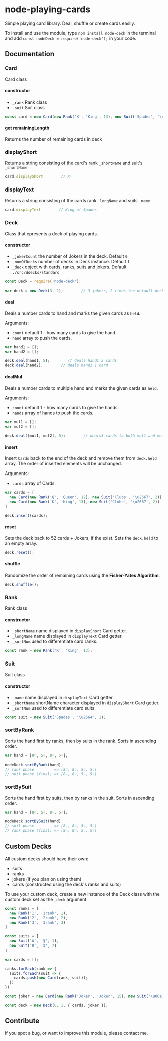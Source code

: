 # node-playing-cards

Simple playing card library. Deal, shuffle or create cards easily.

To install and use the module, type `npm install node-deck` in the terminal and add `const nodeDeck = require('node-deck');` in your code.

## Documentation

### Card

Card class

#### constructor

* `_rank` Rank class
* `_suit` Suit class

```js
const card = new Card(new Rank('K', 'King', 13), new Suit('Spades', '\u2664', 1));
```

#### get remainingLength

Returns the number of remaining cards in deck

### displayShort

Returns a string consisting of the card's rank `_shortName` and suit's `_shortName`

```js
card.displayShort        // K♤
```

### displayText

Returns a string consisting of the cards rank `_longName` and suits `_name`

```js
card.displayText        // King of Spades
```

### Deck

Class that epresents a deck of playing cards.

#### constructor

* `_jokerCount` the number of Jokers in the deck. Default `0`
* `_numOfDecks` number of decks in Deck instance. Default `1`
* `_deck` object with cards, ranks, suits and jokers. Default `./src/ddecks/standard`

```js
const Deck = require('node-deck');

var deck = new Deck(3, 2);        // 3 jokers, 2 times the default deck
```

#### deal

Deals a number cards to hand and marks the given cards as `held`.

Arguments:

* `count` default 1 - how many cards to give the hand.
* `hand` array to push the cards.

```js
var hand1 = [];
var hand2 = [];

deck.deal(hand1, 5);        // deals hand1 5 cards
deck.deal(hand2);        // deals hand1 1 card
```

#### dealMul

Deals a number cards to multiple hand and marks the given cards as `held`.

Arguments:

* `count` default 1 - how many cards to give the hands.
* `hands` array of hands to push the cards.

```js
var mul1 = [];
var mul2 = [];

deck.deal([mul1, mul2], 5);        // deals5 cards to both mul1 and mul2
```

#### insert

Insert `Cards` back to the end of the deck and remove them from `deck.held` array. The order of inserted elements will be unchanged.

Arguments:

* `cards` array of Cards.

```js
var cards = [
  new Card(new Rank('Q', 'Queen', 12), new Suit('Clubs', '\u2667', 2)),
  new Card(new Rank('K', 'King', 13), new Suit('Clubs', '\u2667', 2))
]

deck.insert(cards);
```

#### reset

Sets the deck back to 52 cards + Jokers, if the exist. Sets the `deck.held` to an empty array.

```js
deck.reset();
```

#### shuffle

Randomize the order of remaining cards using the **Fisher-Yates Algorithm**.

```js
deck.shuffle();
```

### Rank

Rank class

#### constructor

* `_shortName` name displayed in `displayShort` Card getter.
* `_longName` name displayed in `displayText` Card getter.
* `_sortNum` used to differentiate card ranks.

```js
const rank = new Rank('K', 'King', 13);
```

### Suit

Suit class

#### constructor

* `_name` name displayed in `displayText` Card getter.
* `_shortName` shortName character displayed in `displayShort` Card getter.
* `_sortNum` used to differentiate card suits.

```js
const suit = new Suit('Spades', '\u2664', 1);
```

### sortByRank

Sorts the hand first by ranks, then by suits in the rank. Sorts in ascending order.

```js
var hand = [8♡, 5♧, 8♤, 5♤];

nodeDeck.sortByRank(hand);
// rank phase         => [8♡, 8♤, 5♧, 5♤]
// suit phase (final) => [8♤, 8♡, 5♤, 5♧]
```

### sortBySuit

Sorts the hand first by suits, then by ranks in the suit. Sorts in ascending order.

```js
var hand = [8♡, 5♧, 8♤, 5♤];

nodeDeck.sortBySuit(hand);
// suit phase         => [8♤, 8♡, 5♧, 5♤]
// rank phase (final) => [8♤, 8♡, 5♤, 5♧]
```

## Custom Decks

All custom decks should have their own:

* suits
* ranks
* jokers (if you plan on using them)
* cards (constructed using the deck's ranks and suits)

To use your custom deck, create a new instance of the Deck class with the custom deck set as the `_deck` argument

```js
const ranks = [
  new Rank('1', '1rank', 1),
  new Rank('2', '2rank', 2),
  new Rank('3', '3rank', 3)
]

const suits = [
  new Suit('A', '§', 1),
  new Suit('B', '‡', 2)
]

var cards = [];

ranks.forEach(rank => {
  suits.forEach(suit => {
    cards.push(new Card(rank, suit));
  })
})

const joker = new Card(new Rank('Joker', 'Joker', 15), new Suit('\u00a7', '\u00a7', 0));

const deck = new Deck(0, 1, { cards, joker });
```

## Contribute

If you spot a bug, or want to improve this module, please contact me.

